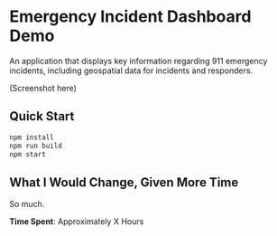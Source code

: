 # Emergency Incident Dashboard Demo

An application that displays key information regarding 911 emergency incidents, including geospatial data for incidents and responders.

(Screenshot here)

## Quick Start

```bash
npm install
npm run build
npm start
```

## What I Would Change, Given More Time

So much.

**Time Spent**: Approximately X Hours
